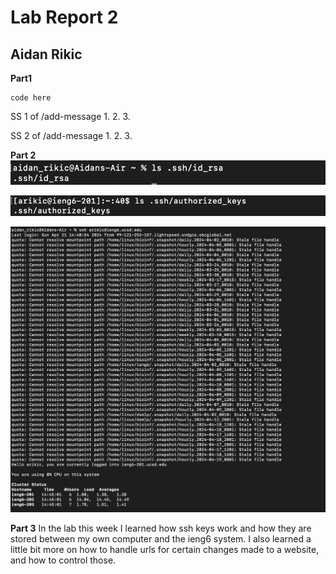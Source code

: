 # Lab Report 2 
## Aidan Rikic

**Part1** 
``` 
code here 
```

SS 1 of /add-message
1. 
2.
3. 

SS 2 of /add-message
1. 
2. 
3.

**Part 2**
![Image](LabReport2SS1.png)

![Image](LabReport2_SS2.png)

![Image](LabReport2_SS3.png)

**Part 3**
In the lab this week I learned how ssh keys work and how they are stored between my own computer and the ieng6 system. I also learned a little bit more on how to handle urls for certain changes made to a website, and how to control those. 
